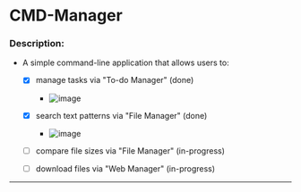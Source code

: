 # CMD-Manager

### Description: 

- A simple command-line application that allows users to:

    - [x] manage tasks via "To-do Manager" (done) 
      - ![image](https://github.com/DavidoAprendiz/Rust-in-Progress/assets/21132833/8a6ab915-1f06-413c-86f2-d3137f7ee0a1)

    - [x] search text patterns via "File Manager"  (done)
      - ![image](https://github.com/DavidoAprendiz/Rust-in-Progress/assets/21132833/0384227f-09a1-4577-b846-622fe161f81c)

    - [ ] compare file sizes via "File Manager" (in-progress)
    - [ ] download files via "Web Manager" (in-progress)

---
